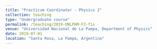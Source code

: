 ```yaml
---
title: "Practicum Coordinator - Physics 2"
collection: teaching
type: "Undergraduate course"
permalink: /teaching/2019-UNLPAM-F2-fis
venue: "Universidad Nacional de La Pampa, Department of Physics"
date: 2019-07-01
location: "Santa Rosa, La Pampa, Argentina"
---
```

